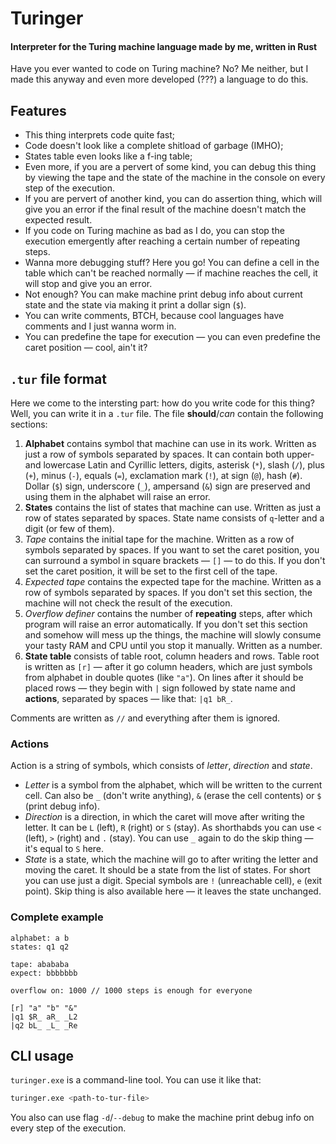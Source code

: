 # Turinger
#### Interpreter for the Turing machine language made by me, written in Rust

Have you ever wanted to code on Turing machine? No? Me neither, but I made this anyway and even more developed (???) a language to do this. 

## Features

- This thing interprets code quite fast;
- Code doesn't look like a complete shitload of garbage (IMHO);
- States table even looks like a f-ing table; 
- Even more, if you are a pervert of some kind, you can debug this thing by viewing the tape and the state of the machine in the console on every step of the execution.
- If you are pervert of another kind, you can do assertion thing, which will give you an error if the final result of the machine doesn't match the expected result.
- If you code on Turing machine as bad as I do, you can stop the execution emergently after reaching a certain number of repeating steps.
- Wanna more debugging stuff? Here you go! You can define a cell in the table which can't be reached normally — if machine reaches the cell, it will stop and give you an error.
- Not enough? You can make machine print debug info about current state and the state via making it print a dollar sign (`$`).
- You can write comments, BTCH, because cool languages have comments and I just wanna worm in.
- You can predefine the tape for execution — you can even predefine the caret position — cool, ain't it?

## `.tur` file format

Here we come to the intersting part: how do you write code for this thing? Well, you can write it in a `.tur` file. The file **should**/*can* contain the following sections:

1. **Alphabet** contains symbol that machine can use in its work. Written as just a row of symbols separated by spaces. It can contain both upper- and lowercase Latin and Cyrillic letters, digits, asterisk (`*`), slash (`/`), plus (`+`), minus (`-`), equals (`=`), exclamation mark (`!`), at sign (`@`), hash (`#`). Dollar (`$`) sign, underscore (`_`), ampersand (`&`) sign are preserved and using them in the alphabet will raise an error.
2. **States** contains the list of states that machine can use. Written as just a row of states separated by spaces. State name consists of `q`-letter and a digit (or few of them).
3. *Tape* contains the initial tape for the machine. Written as a row of symbols separated by spaces. If you want to set the caret position, you can surround a symbol in square brackets — `[]` — to do this. If you don't set the caret position, it will be set to the first cell of the tape.
4. *Expected tape* contains the expected tape for the machine. Written as a row of symbols separated by spaces. If you don't set this section, the machine will not check the result of the execution.
5. *Overflow definer* contains the number of **repeating** steps, after which program will raise an error automatically.  If you don't set this section and somehow will mess up the things, the machine will slowly consume your tasty RAM and CPU until you stop it manually. Written as a number.
6. **State table** consists of table root, column headers and rows.
Table root is written as `[r]` — after it go column headers, which are just symbols from alphabet in double quotes (like `"a"`).
On lines after it should be placed rows — they begin with `|` sign followed by state name and **actions**, separated by spaces — like that: `|q1 bR_`.

Comments are written as `//` and everything after them is ignored.

### Actions

Action is a string of symbols, which consists of *letter*, *direction* and *state*.

- *Letter* is a symbol from the alphabet, which will be written to the current cell. Can also be `_` (don't write anything), `&` (erase the cell contents) or `$` (print debug info).
- *Direction* is a direction, in which the caret will move after writing the letter. It can be `L` (left), `R` (right) or `S` (stay). As shorthabds you can use `<` (left), `>` (right) and `.` (stay). You can use `_` again to do the skip thing — it's equal to `S` here.
- *State* is a state, which the machine will go to after writing the letter and moving the caret. It should be a state from the list of states. For short you can use just a digit. Special symbols are `!` (unreachable cell), `e` (exit point). Skip thing is also available here — it leaves the state unchanged.

### Complete example

```tur
alphabet: a b
states: q1 q2

tape: abababa
expect: bbbbbbb

overflow on: 1000 // 1000 steps is enough for everyone

[r] "a" "b" "&"
|q1 $R_ aR_ _L2
|q2 bL_ _L_ _Re
```

## CLI usage

`turinger.exe` is a command-line tool. You can use it like that:

```sh
turinger.exe <path-to-tur-file>
```

You also can use flag `-d`/`--debug` to make the machine print debug info on every step of the execution.